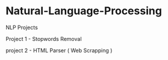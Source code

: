 # Natural-Language-Processing
NLP Projects

Project 1 - Stopwords Removal

project 2 - HTML Parser ( Web Scrapping )
